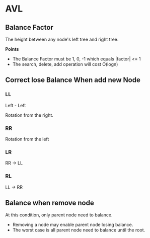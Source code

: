 # AVL

## Balance Factor

The height between any node's left tree and right tree.

**Points**

- The Balance Factor must be 1, 0, -1 which equals |factor| <= 1
- The search, delete, add operation will cost O(logn)

## Correct lose Balance When add new Node

### LL

Left - Left

Rotation from the right.

### RR

Rotation from the left

### LR

RR -> LL

### RL

LL -> RR

## Balance when remove node

At this condition, only parent node need to balance.

- Removing a node may enable parent node losing balance.
- The worst case is all parent node need to balance until the root.


